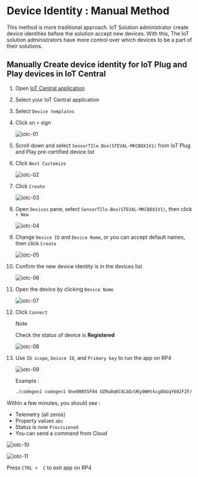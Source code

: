 # Device Identity : Manual Method

This method is more traditional approach.  IoT Solution administrator create device identities before the solution accept new devices.
With this, The IoT solution administrators have more control over which devices to be a part of their solutions.

## Manually Create device identity for IoT Plug and Play devices in IoT Central

1. Open [IoT Central application](https://apps.azureiotcentral.com/myapps)
1. Select your IoT Central application
1. Select `Device templates`
1. Click on `+` sign

    ![iotc-01](media/iotc-01.png)

1. Scroll down and select `SensorTIle.Box(STEVAL-MKCBOX1V1)` from IoT Plug and Play pre-certified device list  
1. Click `Next Customize`  

    ![iotc-02](media/iotc-02.png)

1. Click `Create`

    ![iotc-03](media/iotc-03.png)

1. Open `Devices` pane, select `SensorTIle.Box(STEVAL-MKCBOX1V1)`, then click `+ New`  

    ![iotc-04](media/iotc-04.png)

1. Change `Device ID` and `Device Name`, or you can accept default names, then click `Create`  

    ![iotc-05](media/iotc-05.png)

1. Confirm the new device identity is in the devices list  

    ![iotc-06](media/iotc-06.png)

1. Open the device by clicking `Device Name`  

    ![iotc-07](media/iotc-07.png)

1. Click `Connect`  

    > [!NOTE]
    > Check the status of device is **Registered**  

    ![iotc-08](media/iotc-08.png)

1. Use `ID scope`, `Deivce ID`, and `Primary key` to run the app on RP4

    ![iotc-09](media/iotc-09.png)  

    Example :  

    ```bash
    ./codegen1 codegen1 0ne00055F84 OZRw8qKC6LbD/UKy0WHtkcg8bUqY602FZF/oZd*/-/-*/*
    ```

Within a few minutes, you should see :

- Telemetry (all zeros) 
- Property values `abc`
- Status is now `Provisioned`
- You can send a command from Cloud  

![iotc-10](media/iotc-10.png)

![iotc-11](media/iotc-11.png)

Press `CTRL +  C` to exit app on RP4